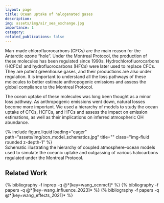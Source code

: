 ```yaml
---
layout: page
title: Ocean uptake of halogenated gases
description: 
img: assets/img/air_sea_exchange.jpg
importance: 1
category: 
related_publications: false
---
```


Man-made chlorofluorocarbons (CFCs) are the main reason for the Antarctic ozone “hole”. Under the Montreal Protocol, the production of these molecules has been regulated since 1990s. Hydrochlorofluorocarbons (HCFCs) and hydrofluorocarbons (HFCs) were later used to replace CFCs. They are potent greenhouse gases, and their productions are also under regulation. It is important to understand all the loss pathways of these molecules to better estimate anthropogenic emissions and assess the global compliance to the Montreal Protocol.

The ocean uptake of these molecules was long been thought as a minor loss pathway. As anthropogenic emissions went down, natural losses become more important. We used a hierarchy of models to study the ocean uptake of CFCs, HCFCs, and HFCs and assess the impact on emission estimations, as well as their implications on inferred atmospheric OH abundance. 

<div class="row">
    <div class="col-sm mt-3 mt-md-0">
        {% include figure.liquid loading="eager" path="assets/img/ocn_model_schematics.jpg" title="" class="img-fluid rounded z-depth-1" %}
    </div>
</div>
<div class="caption">
    Schematic illustrating the hierarchy of coupled atmosphere–ocean models used to simulate the oceanic uptake and outgassing of various halocarbons regulated under the Montreal Protocol.
</div>

<h2>Related Work</h2>
<div class="publications">
 {% bibliography -f inprep -q @*[key=wang_ocnmcf]* %}
  {% bibliography -f papers -q @*[key=wang_influence_2023]* %}
  {% bibliography -f papers -q @*[key=wang_effects_2021]* %}
</div>